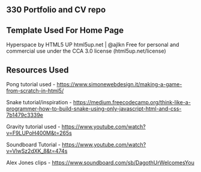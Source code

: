 ## 330 Portfolio and CV repo 

## Template Used For Home Page
Hyperspace by HTML5 UP
html5up.net | @ajlkn
Free for personal and commercial use under the CCA 3.0 license (html5up.net/license)

## Resources Used
Pong tutorial used - https://www.simonewebdesign.it/making-a-game-from-scratch-in-html5/

Snake tutorial/inspiration - https://medium.freecodecamp.org/think-like-a-programmer-how-to-build-snake-using-only-javascript-html-and-css-7b1479c3339e

Gravity tutorial used - https://www.youtube.com/watch?v=F9LUPoH400M&t=265s

Soundboard Tutorial - https://www.youtube.com/watch?v=VlwSz2dXK_8&t=474s

Alex Jones clips - https://www.soundboard.com/sb/DagothUrWelcomesYou
